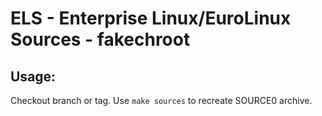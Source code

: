 # ELS - Enterprise Linux/EuroLinux Sources - fakechroot
 
## Usage:
  Checkout branch or tag. Use `make sources` to recreate  SOURCE0 archive.
